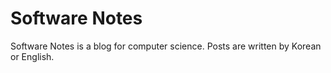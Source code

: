 # Software Notes

Software Notes is a blog for computer science. Posts are written by Korean or English.
